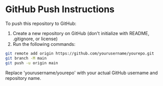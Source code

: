 # GitHub Push Instructions

To push this repository to GitHub:

1. Create a new repository on GitHub (don't initialize with README, .gitignore, or license)
2. Run the following commands:

```bash
git remote add origin https://github.com/yourusername/yourepo.git
git branch -M main
git push -u origin main
```

Replace 'yourusername/yourepo' with your actual GitHub username and repository name. 